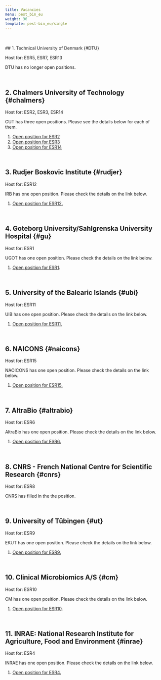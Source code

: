 ```yaml
---
title: Vacancies
menu: pest_bin_eu
weight: 30
template: pest-bin_eu/single
---
```

<br>

<br>  
## 1. Technical University of Denmark {#DTU}

Host for: ESR5, ESR7, ESR13

DTU has no longer open positions. 

<br>  

## 2. Chalmers University of Technology {#chalmers}

Host for: ESR2, ESR3, ESR14 

CUT has three open positions. Please see the details below for each of them.

1. [Open position for ESR2](https://www.chalmers.se/en/about-chalmers/Working-at-Chalmers/Vacancies/Pages/default.aspx?rmpage=job&rmjob=9003&rmlang=UK)
2. [Open position for ESR3](https://www.chalmers.se/en/about-chalmers/Working-at-Chalmers/Vacancies/Pages/default.aspx?rmpage=job&rmjob=9001&rmlang=UK)
3. [Open position for ESR14](https://www.chalmers.se/en/about-chalmers/Working-at-Chalmers/Vacancies/Pages/default.aspx?rmpage=job&rmjob=9004&rmlang=UK)

<br>  

## 3. Rudjer Boskovic Institute {#rudjer}

Host for: ESR12

IRB has one open position. Please check the details on the link below.

1. [Open position for ESR12.](https://www.irb.hr/Zavodi/Zavod-za-molekularnu-biologiju/Laboratorij-za-evolucijsku-genetiku-LEG/Novosti/Preannouncement-of-a-PhD-Position-Laboratory-of-evolutionary-genetics-Domazet-Loso-research-group)

<br>  

## 4. Goteborg University/Sahlgrenska University Hospital {#gu}

Host for: ESR1

UGOT has one open position. Please check the details on the link below.

1. [Open position for ESR1](https://web103.reachmee.com/ext/I005/1035/job?site=7&lang=UK&validator=9b89bead79bb7258ad55c8d75228e5b7&job_id=17781).

<br>  

## 5. University of the Balearic Islands {#ubi}

Host for: ESR11

UIB has one open position. Please check the details on the link below.

1. [Open position for ESR11. ](https://www.uib.es/es/recerca/ajuts/doc/pest_bin/PhD_positions_at_UIB_vs3.pdf)

<br>  

## 6. NAICONS {#naicons}

Host for: ESR15

NAOICONS has one open position. Please check the details on the link below.

1. [Open position for ESR15.](http://naicons.com/2020/11/03/position-available-at-naicons/)

<br>  

## 7. AltraBio {#altrabio}

Host for: ESR6

AltraBio has one open position. Please check the details on the link below.

1. [Open position for ESR6.](https://www.altrabio.com/phd-position-pest-bin-project)

<br>

## 8. CNRS - French National Centre for Scientific Research {#cnrs}

Host for: ESR8

CNRS has filled in the the position. 

<br> 

## 9. University of Tübingen {#ut}

Host for: ESR9

EKUT has one open position. Please check the details on the link below.

1. [Open position for ESR9. ](https://uni-tuebingen.de/en/fakultaeten/mathematisch-naturwissenschaftliche-fakultaet/fachbereiche/interfakultaere-einrichtungen/interfakultaeres-institut-fuer-zellbiologie-ifiz/proteome-center-tuebingen/home/newsfullview-aktuelles/article/we-have-an-opening-for-an-early-stage-researcher-phd-fellow/)

<br>

## 10. Clinical Microbiomics A/S {#cm}

Host for: ESR10 

CM has one open position. Please check the details on the link below.

1. [Open position for ESR10](https://clinical-microbiomics.com/career/esr-phd-position/). 

<br>

## 11. INRAE: National Research Institute for Agriculture, Food and Environment {#inrae}

Host for: ESR4

INRAE has one open position. Please check the details on the link below.

1. [Open position for ESR4.](https://jobs.inrae.fr/en/ot-10747)
